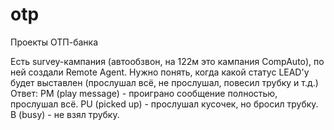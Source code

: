 # otp
Проекты ОТП-банка

Есть survey-кампания (автообзвон, на 122м это кампания CompAuto), по ней создали Remote Agent.
Нужно понять, когда какой статус LEAD'у будет выставлен (прослушал всё, не прослушал, повесил трубку и т.д.)
Ответ:
PM (play message) - проиграно сообщение полностью, прослушал всё.
PU (picked up) - прослушал кусочек, но бросил трубку.
B (busy) - не взял трубку.
